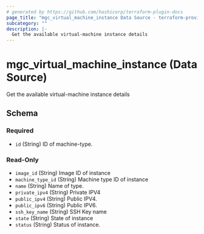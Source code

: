 ```yaml
---
# generated by https://github.com/hashicorp/terraform-plugin-docs
page_title: "mgc_virtual_machine_instance Data Source - terraform-provider-mgc"
subcategory: ""
description: |-
  Get the available virtual-machine instance details
---
```


# mgc_virtual_machine_instance (Data Source)

Get the available virtual-machine instance details



<!-- schema generated by tfplugindocs -->
## Schema

### Required

- `id` (String) ID of machine-type.

### Read-Only

- `image_id` (String) Image ID of instance
- `machine_type_id` (String) Machine type ID of instance
- `name` (String) Name of type.
- `private_ipv4` (String) Private IPV4
- `public_ipv4` (String) Public IPV4.
- `public_ipv6` (String) Public IPV6.
- `ssh_key_name` (String) SSH Key name
- `state` (String) State of instance
- `status` (String) Status of instance.
